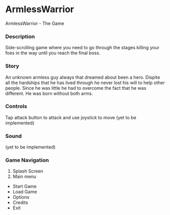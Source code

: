 # ArmlessWarrior
ArmlessWarrior - The Game

### Description
Side-scrolling game where you need to go through the stages killing your foes in the way until you reach the final boss.

### Story
An unknown armless guy always that dreamed about been a hero. Dispite all the hardships that he has lived through he never lost his will to help other people. Since he was little he had to overcome the fact that he was different. He was born without both arms.

### Controls
Tap attack button to attack and use joystick to move (yet to be implemented)

### Sound
(yet to be implemented)

### Game Navigation

1. Splash Screen
2. Main menu
- Start Game
- Load Game
- Options
- Credits
- Exit

